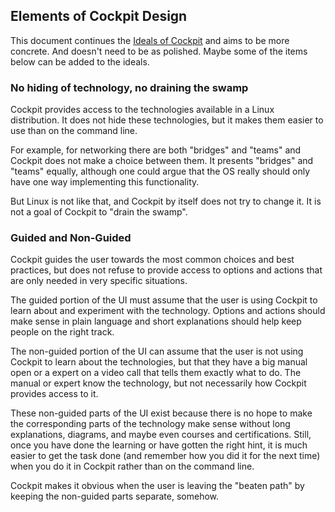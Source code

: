 ## Elements of Cockpit Design

This document continues the [Ideals of
Cockpit](hts://cockpit-project.org/ideals.html) and aims to be more
concrete. And doesn't need to be as polished. Maybe some of the items
below can be added to the ideals.

### No hiding of technology, no draining the swamp

Cockpit provides access to the technologies available in a Linux
distribution. It does not hide these technologies, but it makes them
easier to use than on the command line.

For example, for networking there are both "bridges" and "teams" and
Cockpit does not make a choice between them.  It presents "bridges"
and "teams" equally, although one could argue that the OS really
should only have one way implementing this functionality.

But Linux is not like that, and Cockpit by itself does not try to
change it. It is not a goal of Cockpit to "drain the swamp".

### Guided and Non-Guided

Cockpit guides the user towards the most common choices and best
practices, but does not refuse to provide access to options and
actions that are only needed in very specific situations.

The guided portion of the UI must assume that the user is using
Cockpit to learn about and experiment with the technology. Options and
actions should make sense in plain language and short explanations
should help keep people on the right track.

The non-guided portion of the UI can assume that the user is not using
Cockpit to learn about the technologies, but that they have a big
manual open or a expert on a video call that tells them exactly what
to do.  The manual or expert know the technology, but not necessarily
how Cockpit provides access to it.

These non-guided parts of the UI exist because there is no hope to
make the corresponding parts of the technology make sense without long
explanations, diagrams, and maybe even courses and certifications.
Still, once you have done the learning or have gotten the right hint,
it is much easier to get the task done (and remember how you did it
for the next time) when you do it in Cockpit rather than on the
command line.

Cockpit makes it obvious when the user is leaving the "beaten path" by
keeping the non-guided parts separate, somehow.
